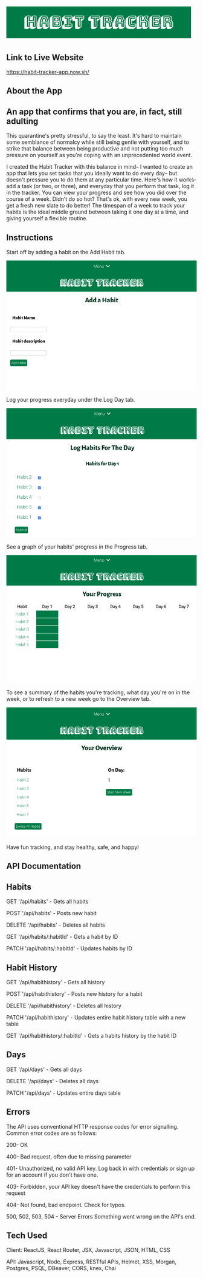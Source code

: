 ![logo screenshot](./screenshots/Logo.png "Logo")
================

Link to Live Website
--------------------
https://habit-tracker-app.now.sh/

About the App
-------------
## An app that confirms that you are, in fact, still adulting
This quarantine's pretty stressful, to say the least. It's hard to maintain some semblance of normalcy while still being gentle with yourself, and to strike that balance between being productive and not putting too much pressure on yourself as you're coping with an unprecedented world event.

I created the Habit Tracker with this balance in mind– I wanted to create an app that lets you set tasks that you ideally want to do every day– but doesn't pressure you to do them at any particular time. Here's how it works– add a task (or two, or three), and everyday that you perform that task, log it in the tracker. You can view your progress and see how you did over the course of a week. Didn't do so hot? That's ok, with every new week, you get a fresh new slate to do better! The timespan of a week to track your habits is the ideal middle ground between taking it one day at a time, and giving yourself a flexible routine.

## Instructions
Start off by adding a habit on the Add Habit tab.

![/add-habit screenshot](./screenshots/Add-Habit.png "Add Habit")

Log your progress everyday under the Log Day tab. 

![/log-day screenshot](./screenshots/Log-Day.png "Log Day")

See a graph of your habits' progress in the Progress tab. 

![/progress screenshot](./screenshots/Progress.png "Progress")

To see a summary of the habits you're tracking, what day you're on in the week, or to refresh to a new week go to the Overview tab.

![/overview screenshot](./screenshots/Overview.png "Overview")

Have fun tracking, and stay healthy, safe, and happy!

API Documentation
-----------------
## Habits

GET '/api/habits' - Gets all habits

POST '/api/habits' - Posts new habit

DELETE '/api/habits' - Deletes all habits

GET '/api/habits/:habitId' - Gets a habit by ID

PATCH '/api/habits/:habitId' - Updates habits by ID

## Habit History

GET '/api/habithistory' - Gets all history

POST '/api/habithistory' - Posts new history for a habit

DELETE '/api/habithistory' - Deletes all history

PATCH '/api/habithistory' - Updates entire habit history table with a new table

GET '/api/habithistory/:habitId' - Gets a habits history by the habit ID

## Days

GET '/api/days' - Gets all days

DELETE '/api/days' - Deletes all days

PATCH '/api/days' - Updates entire days table

## Errors
The API uses conventional HTTP response codes for error signalling. Common error codes are as follows:

200- OK 

400- Bad request, often due to missing parameter

401- Unauthorized, no valid API key. Log back in with credentials or sign up for an account if you don't have one.

403- Forbidden, your API key doesn't have the credentials to perform this request

404- Not found, bad endpoint. Check for typos.

500, 502, 503, 504 - Server Errors	Something went wrong on the API's end.

Tech Used
---------
Client: ReactJS, React Router, JSX, Javascript, JSON, HTML, CSS

API: Javascript, Node, Express, RESTful APIs, Helmet, XSS, Morgan, Postgres, PSQL, DBeaver, CORS, knex, Chai 